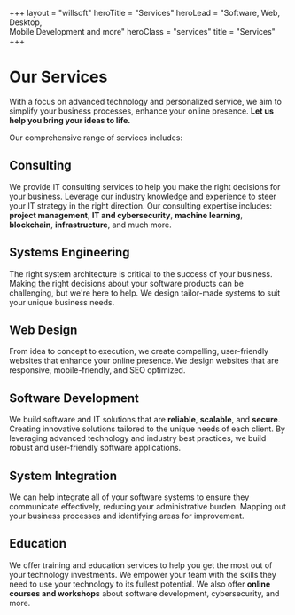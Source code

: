 +++
layout = "willsoft"
heroTitle = "Services"
heroLead = "Software, Web, Desktop,<br>Mobile Development and more"
heroClass = "services"
title = "Services"
+++

<h1>Our Services</h1>
<p>
With a focus on advanced technology and personalized service, we aim to simplify your business processes,
enhance your online presence. <b>Let us help you bring your ideas to life.</b>
</p>
<p>Our comprehensive range of services includes:</p>
<div class="split-container">
  <div class="content-section">
    <h2>Consulting</h2>
    <p>
      We provide IT consulting services to help you make the right decisions for your business.
      Leverage our industry knowledge and experience to steer your IT strategy in the right direction.
      Our consulting expertise includes: <b>project management</b>, <b>IT and cybersecurity</b>, <b>machine learning</b>, <b>blockchain</b>, <b>infrastructure</b>, and much more.
    </p>
    <h2>Systems Engineering</h2>
    <p>
      The right system architecture is critical to the success of your business.
      Making the right decisions about your software products can be challenging, but we're here to help.
      We design tailor-made systems to suit your unique business needs.
    </p>
    <h2>Web Design</h2>
    <p>
      From idea to concept to execution, we create compelling, user-friendly websites that enhance your online presence.
      We design websites that are responsive, mobile-friendly, and SEO optimized.
    </p>
  </div>
  <div class="content-section">
    <h2>Software Development</h2>
    <p>
      We build software and IT solutions that are <b>reliable</b>, <b>scalable</b>, and <b>secure</b>.
      Creating innovative solutions tailored to the unique needs of each client.
      By leveraging advanced technology and industry best practices, we build robust and user-friendly software applications.
    </p>
    <h2>System Integration</h2>
    <p>
      We can help integrate all of your software systems to ensure they communicate effectively, reducing your administrative burden.
      Mapping out your business processes and identifying areas for improvement.
    </p>
    <h2>Education</h2>
    <p>
      We offer training and education services to help you get the most out of your technology investments.
      We empower your team with the skills they need to use your technology to its fullest potential.
      We also offer <b>online courses and workshops</b> about software development, cybersecurity, and more.
    </p>
  </div>
</div>
